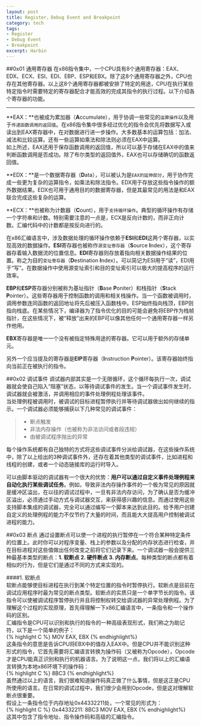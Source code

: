 ```yaml
---
layout: post
title: Register，Debug Event and Breakpoint
category: tech
tags: 
- Register
- Debug Event 
- Breakpoint
excerpt: Harbin
---
```


##0x01 通用寄存器
在x86指令集中，一个CPU具有8个通用寄存器：EAX、EDX、ECX、ESI、EDI、EBP、ESP和EBX。除了这8个通用寄存器之外，CPU也存在其他寄存器。以上这8个通用寄存器都被安排了特定的用途，CPU在执行某些特定指令时需要特定的寄存器配合才能高效的完成其指令的执行过程。以下介绍各个寄存器的功能。

* * * *    
**EAX：**也被成为累加器（**A**ccumulate），用于协调一些常见的`运算操作`以及用于`传递函数调用的返回值`。在x86指令集中很多经过优化的指令会优先将数据写入或读出到EAX寄存器中，在对数据进行进一步操作。大多数基本的运算包括：加法、减法和比较运算。还有一些运算如乘法和除法则必须在EAX中运算。    
如上所述，EAX还用于保存函数调用的返回值，所以可以基于存储在EAX中的值来判断函数调用是否成功。除了布尔类型的返回值外，EAX也可以存储确切的函数返回值。
    
**EDX：**是一个数据寄存器（**D**ata），可以被认为是`EAX的延伸部分`，用于协作完成一些更为复杂的运算指令，如乘法和除法指令。EDX用于存放这些指令操作的额外数据结果。EDX也可用于通用目的的数据寄存器，但是其最常见的用法是和EAX联合完成这些复杂的运算。 
   
**ECX：**也被称为计数器（**C**ount），用于`支持循环操作`。典型的循环操作有存储一个字符串和计数。特别需要注意的一点是，ECX是反向计数的，而非正向计数。汇编代码中的计数都是按反向进行的。    

在x86汇编语言中，涉及数据处理的循环操作依赖于**ESI**和**EDI**这两个寄存器，以实现高效的数据操作。**ESI**寄存器也被称作`源变址寄存器`（**S**ource **I**ndex），这个寄存器存着输入数据流的位置信息。**EDI**寄存器则存放着指向相关数据操作结果的位置。称之为目的`变址寄存器`（**D**estination **I**ndex）。可以简记为ESI用于“读”，EDI用于“写”。在数据操作中使用源变址索引和目的变址索引可以极大的提高程序的运行效率。    

**EBP**和**ESP**寄存器分别被称为基址指针（**B**ase **P**oniter）和栈指针（**S**tack **P**ointer）。这些寄存器用于控制函数的调用和相关栈操作。当一个函数被调用时，调用参数连同函数的返回地址将先后被压入函数栈中。ESP始终指向栈顶，EBP则指向栈底。在某些情况下，编译器为了指令优化的目的可能会避免将EBP作为栈帧指针，在这些情况下，被“释放”出来的EBP可以像其他任何一个通用寄存器一样另作他用。    

**EBX**寄存器是唯一一个没有被指定特殊用途的寄存器。它可以用于额外的存储单元。    

另外一个应当提及的寄存器是**EIP**寄存器（**I**nstruction **P**ointer）。该寄存器始终指向当前正在被执行的指令。    

##0x02 调试事件
调试器内部其实是一个无限循环，这个循环每执行一次，调试器就会使自己陷入“阻塞”状态，以等待调试事件的发生。当一个调试事件发生时，调试器就会被激活，并调用相应的事件处理例程处理该事件。    
当处理例程被调用时，被调试的目标进程暂停执行并等待调试器做出如何继续的指示。一个调试器必须能够捕获以下几种常见的调试事件：    
>* 断点触发    
>* 非法内存操作（也被称为非法访问或者段违规）    
>* 由被调试程序抛出的异常    

每个操作系统都有自己独特的方式将这些调试事件分派给调试器，在这些操作系统中，除了以上给出的3种调试事件外，还存在着其他类型的调试事件，比如进程和线程的创建，或者一个动态链接库的运行时导入。    

可以由脚本驱动的调试器有一个很大的优势：**用户可以通过自定义事件处理例程来自动化执行某些调试任务**。例如，导致非法内存操作事件的一个极为常见的原因就是缓冲区溢出，在以往的调试过程中，一旦有非法内存访问，为了确认是否为缓冲区溢出，必须通过手动方式与调试器交互，来获得感兴趣的信息。而通过使用这些支持脚本集成的调试器，完全可以通过编写一个脚本来达到此目的。给予用户创建自定义的处理例程的能力不仅节约了大量的时间，而且能大大提高用户控制被调试进程的能力。    

##0x03 断点
通过设置断点可以使一个进程的执行暂停在一个符合某种特定条件的位置上。此时你可以对程序变量、栈上的参数以及分配的内存状态进行检查，并在目标进程对这些值做出任何改变之前将它们记录下来。一个调试器一般会提供三种最基本类型的断点：**1. 软断点 2. 硬件断点 3. 内存断点**。每种类型的断点都有着相似的行为，但是它们是通过不同的方式来实现的。    

####1. 软断点    
软断点能够使目标进程在执行到某个特定位置的指令时暂停执行。软断点是目前在调试应用程序时最为常见的断点类型。软断点的实质只是一个单字节长的指令。该指令可以使被调试程序暂停执行并且将控制权转交给调试器的异常处理例程。为了理解这个过程的实现原理，首先得理解一下x86汇编语言中，一条指令和一个操作码的区别。    
汇编指令是CPU可以识别和执行的指令的一种高级表现形式，我们称之为助记符，以下是一个简单的例子：    
{% highlight C %}
MOV EAX, EBX
{% endhighlight%}    
这条指令的意思是告诉CPU将EBX中的值存入EAX中。但是CPU并不能识别这种形式的指令，它首先需要将汇编语言转换为操作码（又被称为Opcode），Opcode才是CPU能真正识别和执行的机器语言。为了说明这一点，我们将以上的汇编语言转换为本地x86环境下的操作码：    
{% highlight C %}
8BC3
{% endhighlight%}     
虽然通过以上的语言，我们很难知道操作码真正做了什么事情，但是这正是CPU所使用的语言。在日常的调试过程中，我们很少会用到Opcode，但是这对理解软断点很重要。    
假设上一条指令位于内存地址0x44332211处，一个常见的形式为：    
{% highlight C %}
0x44332211:    8BC3    MOV EAX, EBX
{% endhighlight%}     
这其中包含了指令地址、指令操作码和高级的汇编指令。
